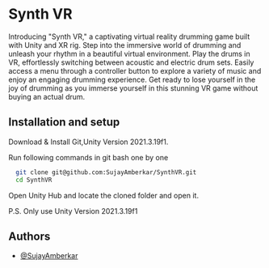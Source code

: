 
# Synth VR

  Introducing "Synth VR," a captivating virtual reality drumming game built with Unity and XR rig. Step into the immersive world of drumming and unleash your rhythm in a beautiful virtual environment. Play the drums in VR, effortlessly switching between acoustic and electric drum sets. Easily access a menu through a controller button to explore a variety of music and enjoy an engaging drumming experience. Get ready to lose yourself in the joy of drumming as you immerse yourself in this stunning VR game without buying an actual drum.

## Installation and setup
Download & Install Git,Unity Version 2021.3.19f1.

Run following commands in git bash one by one

```bash
  git clone git@github.com:SujayAmberkar/SynthVR.git
  cd SynthVR
```

Open Unity Hub and locate the cloned folder and open it.

P.S. Only use Unity Version 2021.3.19f1
    
## Authors

- [@SujayAmberkar](https://www.github.com/SujayAmberkar)

